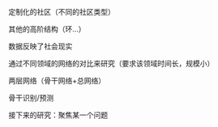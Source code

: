 
定制化的社区（不同的社区类型）

其他的高阶结构（环...）

数据反映了社会现实

通过不同领域的网络的对比来研究（要求该领域时间长，规模小）

两层网络（骨干网络+总网络）

骨干识别/预测

接下来的研究：聚焦某一个问题
